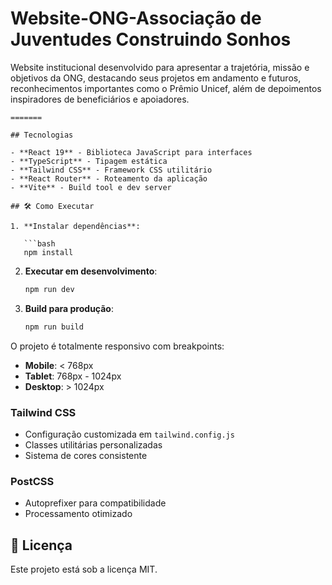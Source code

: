 # Website-ONG-Associação de Juventudes Construindo Sonhos
Website institucional desenvolvido para apresentar a trajetória, missão e objetivos da ONG, destacando seus projetos em andamento e futuros, reconhecimentos importantes como o Prêmio Unicef, além de depoimentos inspiradores de beneficiários e apoiadores.
```
=======

## Tecnologias

- **React 19** - Biblioteca JavaScript para interfaces
- **TypeScript** - Tipagem estática
- **Tailwind CSS** - Framework CSS utilitário
- **React Router** - Roteamento da aplicação
- **Vite** - Build tool e dev server

## 🛠️ Como Executar

1. **Instalar dependências**:

   ```bash
   npm install
   ```

2. **Executar em desenvolvimento**:

   ```bash
   npm run dev
   ```

3. **Build para produção**:
   ```bash
   npm run build
   ```

O projeto é totalmente responsivo com breakpoints:

- **Mobile**: < 768px
- **Tablet**: 768px - 1024px
- **Desktop**: > 1024px

### Tailwind CSS

- Configuração customizada em `tailwind.config.js`
- Classes utilitárias personalizadas
- Sistema de cores consistente

### PostCSS

- Autoprefixer para compatibilidade
- Processamento otimizado

## 📄 Licença

Este projeto está sob a licença MIT.
